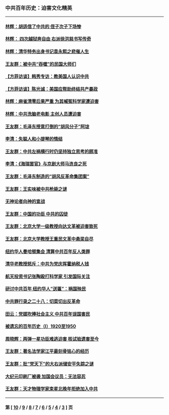 ### 中共百年历史：迫害文化精英
---
#### [林辉：胡适信了中共的 侄子次子下场惨](../../pages/nf1176111/n14019760.md?06210430) 
#### [林辉： 四次越狱奔自由 右派徐洪慈书写传奇](../../pages/nf1176111/n14010438.md?06210430) 
#### [林辉：清华特务出身书记袁永熙之悲催人生](../../pages/nf1176111/n13997413.md?06210430) 
#### [王友群：被中共“吞噬”的民国大师们](../../pages/nf1176111/n13942620.md?06210430) 
#### [【方菲访谈】韩秀专访：教美国人认识中共](../../pages/nf1176111/n13821310.md?06210430) 
#### [【方菲访谈】陈光诚：美国应帮助终结共产暴政](../../pages/nf1176111/n13759521.md?06210430) 
#### [林辉：麻雀清零后果严重 为其喊冤科学家遭迫害](../../pages/nf1176111/n13746900.md?06210430) 
#### [林辉：中共洗脑老电影 主创人员遭迫害](../../pages/nf1176111/n13699437.md?06210430) 
#### [王友群：毛泽东授意打倒的“胡风分子”阿垅](../../pages/nf1176111/n13592541.md?06210430) 
#### [李清：失聪人和小提琴的情结](../../pages/nf1176111/n13459280.md?06210430) 
#### [王友群：中共左祸横行时仍坚持独立思考的顾准](../../pages/nf1176111/n13444722.md?06210430) 
#### [李清：《海瑞罢官》与京剧大师马连良之死](../../pages/nf1176111/n13412316.md?06210430) 
#### [王友群：毛泽东制造的“胡风反革命集团案”](../../pages/nf1176111/n13324909.md?06210430) 
#### [王友群：王实味被中共枪毙之谜](../../pages/nf1176111/n13307502.md?06210430) 
#### [无神论者向神的宣战](../../pages/nf1176111/n13281535.md?06210430) 
#### [王友群：中国的功臣 中共的囚徒](../../pages/nf1176111/n13291790.md?06210430) 
#### [王友群：北京大学一级教授向达文革被迫害致死](../../pages/nf1176111/n13150966.md?06210430) 
#### [王友群：北京大学教授王重民文革中悬梁自尽](../../pages/nf1176111/n13084645.md?06210430) 
#### [纽约华人曼哈顿集会 清算中共百年反人类罪](../../pages/nf1176111/n13084157.md?06210430) 
#### [清华老教授怒斥：中共为党庆挥霍纳税人钱](../../pages/nf1176111/n13071430.md?06210430) 
#### [航天投资书记张陶殴打科学家 引发国际关注](../../pages/nf1176111/n13069132.md?06210430) 
#### [研讨中共百年 纽约华人“送匾”：祸国殃民](../../pages/nf1176111/n13057367.md?06210430) 
#### [中共罪行录之二十八：切菜切出反革命](../../pages/nf1176111/n13030600.md?06210430) 
#### [田云：党媒吹捧社会主义 中共百年误国害民](../../pages/nf1176111/n13006682.md?06210430) 
#### [被遗忘的百年历史（I）1920至1950](../../pages/nf1176111/n12986411.md?06210430) 
#### [周晓辉：两弹一星功臣难逃迫害 核试验遗害至今](../../pages/nf1176111/n12974997.md?06210430) 
#### [王友群：著名法学家江平最刻骨铭心的经历](../../pages/nf1176111/n12970787.md?06210430) 
#### [王友群：批“党天下”的大右派储安平失踪之谜](../../pages/nf1176111/n12954229.md?06210430) 
#### [大纪元印刷厂被袭 加国会议员：无法容忍](../../pages/nf1176111/n12883028.md?06210430) 
#### [王友群：天才物理学家束星北晚年拒绝加入中共](../../pages/nf1176111/n12792913.md?06210430) 

---
#### 第 [ [10](./10.md?06210430) / [9](./9.md?06210430) / [8](./8.md?06210430) / [7](./7.md?06210430) / [6](./6.md?06210430) / [5](./5.md?06210430) / [4](./4.md?06210430) / [3](./3.md?06210430) ] 页
